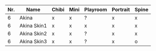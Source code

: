 | Nr. | Name        | Chibi | Mini | Playroom | Portrait | Spine |
| --- | ----------- | ----- | ---- | -------- | -------- | ----- |
| 6   | Akina       | x     | x    | ?        | x        | x     |
| 6   | Akina Skin1 | x     | x    | x        | x        | x     |
| 6   | Akina Skin2 | x     | x    | ?        | x        | x     |
| 6   | Akina Skin3 | x     | x    | ?        | x        | o     |
